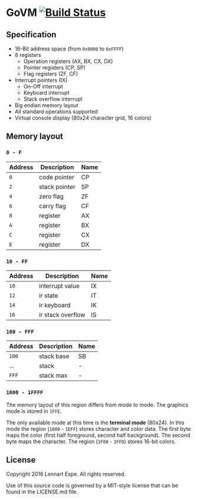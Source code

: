 GoVM [![Build Status](https://travis-ci.org/lnsp/govm.svg?branch=master)](https://travis-ci.org/lnsp/govm)
=========

## Specification

- 16-Bit address space (from `0x0000` to `0xFFFF`)
- 8 registers
	- Operation registers (AX, BX, CX, DX)
	- Pointer registers (CP, SP)
	- Flag registers (ZF, CF)
- Interrupt pointers (IX)
	- On-Off interrupt
	- Keyboard interrupt
	- Stack overflow interrupt
- Big endian memory layout
- All standard operations supported
- Virtual console display (80x24 character grid, 16 colors)

## Memory layout
### `0 - F`
|  Address  |    Description    | Name |
|-----------|-------------------|------|
| `0`       | code pointer      | CP   |
| `2`       | stack pointer     | SP   |
| `4`       | zero flag         | ZF   |
| `6`       | carry flag        | CF   |
| `8`       | register          | AX   |
| `A`       | register          | BX   |
| `C`       | register          | CX   |
| `E`       | register          | DX   |

### `10 - FF`
|  Address  |    Description    | Name |
|-----------|-------------------|------|
| `10`      | interrupt value   | IX   |
| `12`      | ir state          | IT   |
| `14`      | ir keyboard       | IK   |
| `16`      | ir stack overflow | IS   |

### `100 - FFF`
|  Address  |    Description    | Name |
|-----------|-------------------|------|
| `100`     | stack base        | SB   |
| ...       | stack             | -    |
| `FFF`     | stack max         | -    |

### `1000 - 1FFFF`
The memory layout of this region differs from mode to mode. The graphics mode is stored in `1FFE`.

The only available mode at this time is the **terminal mode** (80x24).
In this mode the region (`1000` - `1EFF`) stores character and color data.
The first byte maps the color (first half foreground, second half background).
The second byte maps the character. The region (`1F00` - `1FFD`) stores 16-bit colors.

## License

Copyright 2016 Lennart Espe. All rights reserved.

Use of this source code is governed by a MIT-style
license that can be found in the LICENSE.md file.
